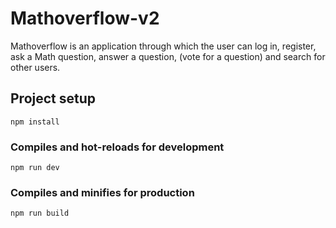 # Mathoverflow-v2

Mathoverflow is an application through which the user can log in, register, ask a Math question, answer a question, (vote for a question) and search for other users.

## Project setup

```
npm install
```

### Compiles and hot-reloads for development

```
npm run dev
```

### Compiles and minifies for production

```
npm run build
```
